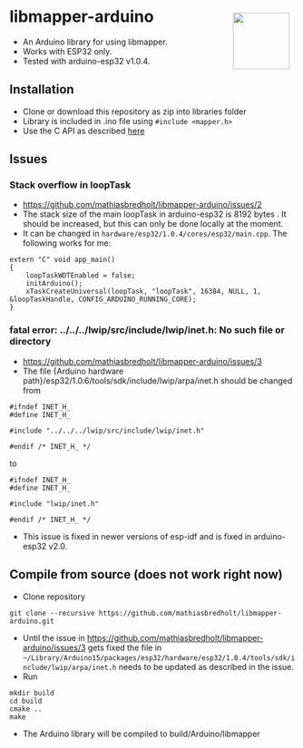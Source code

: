 # libmapper-arduino <img style="float:right;padding:10px" src="http://libmapper.github.io/images/libmapper_logo_black_512px.png" width="100">
- An Arduino library for using libmapper.
- Works with ESP32 only.
- Tested with arduino-esp32 v1.0.4.

## Installation
* Clone or download this repository as zip into libraries folder
* Library is included in .ino file using ```#include <mapper.h>```
* Use the C API as described [here](http://libmapper.github.io/tutorials/c.html) 

## Issues
### Stack overflow in loopTask
* https://github.com/mathiasbredholt/libmapper-arduino/issues/2
* The stack size of the main loopTask in arduino-esp32 is 8192 bytes . It should be increased, but this can only be done locally at the moment.
* It can be changed in `hardware/esp32/1.0.4/cores/esp32/main.cpp`. The following works for me:
```
extern "C" void app_main()
{
    loopTaskWDTEnabled = false;
    initArduino();
    xTaskCreateUniversal(loopTask, "loopTask", 16384, NULL, 1, &loopTaskHandle, CONFIG_ARDUINO_RUNNING_CORE);
}
```
### fatal error: ../../../lwip/src/include/lwip/inet.h: No such file or directory
- https://github.com/mathiasbredholt/libmapper-arduino/issues/3
- The file {Arduino hardware path}/esp32/1.0.6/tools/sdk/include/lwip/arpa/inet.h should be changed from
```
#ifndef INET_H_
#define INET_H_

#include "../../../lwip/src/include/lwip/inet.h"

#endif /* INET_H_ */
```
to
```
#ifndef INET_H_
#define INET_H_

#include "lwip/inet.h"

#endif /* INET_H_ */
```
- This issue is fixed in newer versions of esp-idf and is fixed in arduino-esp32 v2.0.
## Compile from source (does not work right now)
* Clone repository
```
git clone --recursive https://github.com/mathiasbredholt/libmapper-arduino.git
```
* Until the issue in https://github.com/mathiasbredholt/libmapper-arduino/issues/3 gets fixed the file in `~/Library/Arduino15/packages/esp32/hardware/esp32/1.0.4/tools/sdk/include/lwip/arpa/inet.h` needs to be updated as described in the issue.
* Run
```
mkdir build
cd build
cmake ..
make
```
* The Arduino library will be compiled to build/Arduino/libmapper
